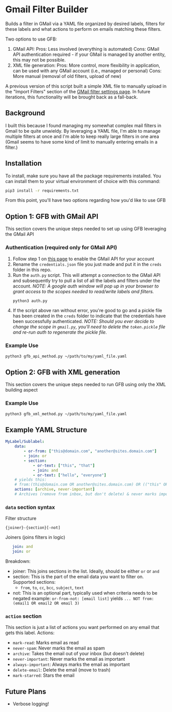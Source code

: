 # Gmail Filter Builder
Builds a filter in GMail via a YAML file organized by desired labels, filters for these labels and what actions to perform on emails matching these filters.

Two options to use GFB:
 1. GMail API:
    Pros: Less involved (everything is automated)
    Cons: GMail API authentication required - if your GMail is managed by another entity, this may not be possible.
 2. XML file generation:
    Pros: More control, more flexibility in application, can be used with any GMail account (i.e., managed or personal)
    Cons: More manual (removal of old filters, upload of new) 

A previous version of this script built a simple XML file to manually upload in the "Import Filters" section of the [GMail filter settings page](https://mail.google.com/mail/u/0/#settings/filters). In future iterations, this functionality will be brought back as a fall-back.

## Background
I built this because I found managing my somewhat complex mail filters in Gmail to be quite unwieldy. By leveraging a YAML file, I'm able to manage multiple filters at once and I'm able to keep really large filters in one area (Gmail seems to have some kind of limit to manually entering emails in a filter.) 

## Installation
To install, make sure you have all the package requirements installed. You can install them to your virtual environment of choice with this command:
```bash
pip3 install -r requirements.txt
```  
From this point, you'll have two options regarding how you'd like to use GFB

## Option 1: GFB with GMail API
This section covers the unique steps needed to set up using GFB leveraging the GMail API

### Authentication (required only for GMail API)
 1. Follow step 1 on [this page](https://developers.google.com/gmail/api/quickstart/python) to enable the GMail API for your account
 2. Rename the `credentials.json` file you just made and put it in the `creds` folder in this repo.
 3. Run the `auth.py` script. This will attempt a connection to the GMail API and subsequently try to pull a list of all the labels and filters under the account.
    _NOTE: A google auth window will pop up in your browser to grant access to the scopes needed to read/write labels and filters._
    ```bash
    python3 auth.py
    ```
 4. If the script above ran without error, you're good to go and a pickle file has been created in the `creds` folder to indicate that the credentials have been successfully authenticated. 
    _NOTE: Should you ever decide to change the scope in `gmail.py`, you'll need to delete the `token.pickle` file and re-run auth to regenerate the pickle file._

### Example Use 
```bash
python3 gfb_api_method.py ~/path/to/my/yaml_file.yaml
```

## Option 2: GFB with XML generation
This section covers the unique steps needed to run GFB using only the XML building aspect

### Example Use
```bash
python3 gfb_xml_method.py ~/path/to/my/yaml_file.yaml
```

## Example YAML Structure
```yaml
MyLabel/Sublabel:
    data:
        - or-from: ["this@domain.com", "another@sites.domain.com"]
        - join: or
        - section:
            - or-text: ["this", "that"]
            - join: and
            - or-text: ["hello", "everyone"]
    # yields this:
    # from:(this@domain.com OR another@sites.domain.com) OR (("this" OR "that") AND ("hello" OR "everyone"))
    actions: [archive, never-important]
    # Archives (remove from inbox, but don't delete) & never marks important
```
### `data` section syntax
Filter structure
```
{joiner}-{section}[-not]
```
Joiners (joins filters in logic)
 ```yaml
    join: and
    join: or
```
Breakdown:
 - joiner: This joins sections in the list. Ideally, should be either `or` or `and`
 - section: This is the part of the email data you want to filter on. Supported sections:
    - `from`, `to`, `cc`, `bcc`, `subject`, `text`
 - not: This is an optional part, typically used when criteria needs to be negated
    example: `or-from-not: [email list]` yields `... NOT from:(email1 OR email2 OR email 3)`

### `action` section
This section is just a list of actions you want performed on any email that gets this label.
Actions:
 - `mark-read`: Marks email as read
 - `never-spam`: Never marks the email as spam
 - `archive`: Takes the email out of your inbox (but doesn't delete)
 - `never-important`: Never marks the email as important
 - `always-important`: Always marks the email as important
 - `delete-email`: Delete the email (move to trash)
 - `mark-starred`: Stars the email

## Future Plans
 - Verbose logging!
